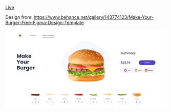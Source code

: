 [Live](https://kasper-pawlowski.github.io/make-your-burger/)

Design from: https://www.behance.net/gallery/143774123/Make-Your-Burger-Free-Figma-Design-Template

![](src/assets/images/ss.png)
